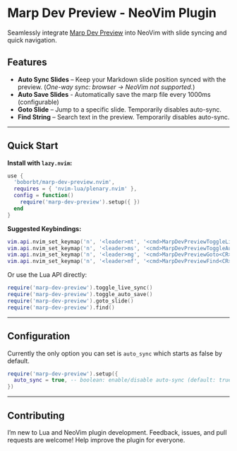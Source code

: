 # Marp Dev Preview - NeoVim Plugin

Seamlessly integrate [Marp Dev Preview](https://github.com/boborbt/marp-dev-preview) into NeoVim with slide syncing and quick navigation.

## Features

- **Auto Sync Slides** – Keep your Markdown slide position synced with the preview.  (*One-way sync: browser → NeoVim not supported.*)  
- **Auto Save Slides** - Automatically save the marp file every 1000ms (configurable)
- **Goto Slide** – Jump to a specific slide. Temporarily disables auto-sync.  
- **Find String** – Search text in the preview. Temporarily disables auto-sync.  

---

## Quick Start

**Install with `lazy.nvim`:**

```lua
use {
  'boborbt/marp-dev-preview.nvim',
  requires = { 'nvim-lua/plenary.nvim' },
  config = function()
    require('marp-dev-preview').setup({ })
  end
}
```

**Suggested Keybindings:**

```lua
vim.api.nvim_set_keymap('n', '<leader>mt', '<cmd>MarpDevPreviewToggleLiveSync<CR>', { noremap = true, silent = true })
vim.api.nvim_set_keymap('n', '<leader>ms', '<cmd>MarpDevPreviewToggleAutoSave<CR>', { noremap = true, silent = true }) -- save file
vim.api.nvim_set_keymap('n', '<leader>mg', '<cmd>MarpDevPreviewGoto<CR>', { noremap = true, silent = true })
vim.api.nvim_set_keymap('n', '<leader>mf', '<cmd>MarpDevPreviewFind<CR>', { noremap = true, silent = true })
```

Or use the Lua API directly:

```lua
require('marp-dev-preview').toggle_live_sync()
require('marp-dev-preview').toggle_auto_save()
require('marp-dev-preview').goto_slide()
require('marp-dev-preview').find()
```

---

## Configuration

Currently the only option you can set is `auto_sync` which starts as false by default.

```lua
require('marp-dev-preview').setup({
  auto_sync = true, -- boolean: enable/disable auto-sync (default: true)
})
```

---

## Contributing

I’m new to Lua and NeoVim plugin development. Feedback, issues, and pull requests are welcome! Help improve the plugin for everyone.

